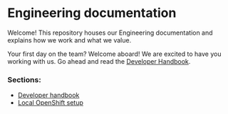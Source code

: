 
# Engineering documentation

Welcome! This repository houses our Engineering documentation and explains how we work and what we value.

Your first day on the team? Welcome aboard! We are excited to have you working with us. Go ahead and read the [Developer Handbook](/handbook).

### Sections:

* [Developer handbook](/handbook)
* [Local OpenShift setup](/infrastructure/local-openshift.md)
